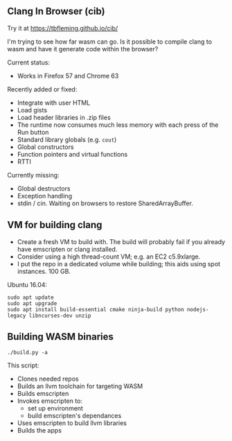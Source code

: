 ## Clang In Browser (cib)

Try it at https://tbfleming.github.io/cib/

I'm trying to see how far wasm can go. Is it possible to compile clang to wasm and have it generate code within the browser?

Current status:
* Works in Firefox 57 and Chrome 63

Recently added or fixed:
* Integrate with user HTML
* Load gists
* Load header libraries in .zip files
* The runtime now consumes much less memory with each press of the Run button
* Standard library globals (e.g. ```cout```)
* Global constructors
* Function pointers and virtual functions
* RTTI

Currently missing:
* Global destructors
* Exception handling
* stdin / cin. Waiting on browsers to restore SharedArrayBuffer.

## VM for building clang

* Create a fresh VM to build with. The build will probably fail if you already have emscripten or clang installed.
* Consider using a high thread-count VM; e.g. an EC2 c5.9xlarge.
* I put the repo in a dedicated volume while building; this aids using spot instances. 100 GB.

Ubuntu 16.04:

```
sudo apt update
sudo apt upgrade
sudo apt install build-essential cmake ninja-build python nodejs-legacy libncurses-dev unzip
```

## Building WASM binaries

```
./build.py -a
```

This script:
* Clones needed repos
* Builds an llvm toolchain for targeting WASM
* Builds emscripten
* Invokes emscripten to:
  * set up environment
  * build emscripten's dependances
* Uses emscripten to build llvm libraries
* Builds the apps
